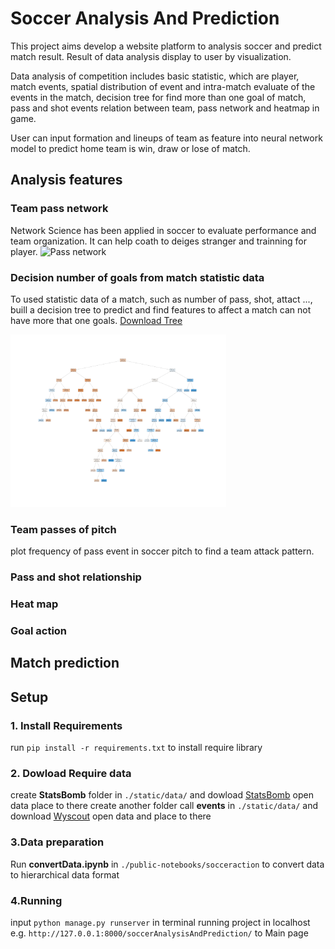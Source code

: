 # Soccer Analysis And Prediction
This project aims develop a website platform to analysis soccer and predict match result. Result of data analysis display to user by visualization. 

Data analysis of competition includes basic statistic, which are player, match events, spatial distribution of event and intra-match evaluate of the events in the match, decision tree for find more than one goal of match, pass and shot events relation between team, pass network and heatmap in game.

User can input formation and lineups of team as feature into neural network model to predict home team is win, draw or lose of match.

## Analysis features
### Team pass network
Network Science has been applied in soccer to evaluate performance and team organization. It can help coath to deiges stranger and trainning for player.
<img alt="Pass network" src="static/img/passnetwork.jpg" width="345" style="max-width: 345px">

### Decision number of goals from match statistic data
To used statistic data of a match, such as number of pass, shot, attact ..., buill a decision tree to predict and find features to affect a match can not have more that one goals. <a id="raw-url" href="static/img/tree.jpg">Download Tree</a>

<img alt="tree" src="static/img/tree.jpg" width="345" style="max-width: 345px">

### Team passes of pitch
plot frequency of pass event in soccer pitch to find a team attack pattern.


### Pass and shot relationship


### Heat map

### Goal action

## Match prediction

## Setup
### 1. Install Requirements
run `pip install -r requirements.txt` to install require library 

### 2. Dowload Require data
create **StatsBomb** folder in `./static/data/` and dowload [StatsBomb](https://github.com/statsbomb/open-data) open data place to there
create another folder call **events** in `./static/data/` and download [Wyscout](https://figshare.com/articles/dataset/Events/7770599?backTo=/collections/Soccer_match_event_dataset/4415000) open data and place to there

### 3.Data preparation
Run **convertData.ipynb** in `./public-notebooks/socceraction` to convert data to hierarchical data format 

### 4.Running
input `python manage.py runserver` in terminal running project in localhost e.g. `http://127.0.0.1:8000/soccerAnalysisAndPrediction/` to Main page
